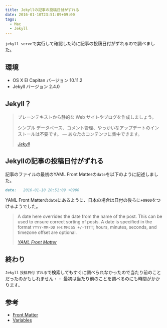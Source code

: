 ```yaml
---
title: Jekyllの記事の投稿日付がずれる
date: 2016-01-10T23:51:09+09:00
tags:
  - Mac
  - Jekyll
---
```

`jekyll serve`で実行して確認した時に記事の投稿日付がずれるので調べました。

<!-- more -->

## 環境

* OS X El Capitan バージョン 10.11.2
* Jekyll バージョン 2.4.0

## Jekyll？

> プレーンテキストから静的な Web サイトやブログを作成しましょう。
>
> シンプル
> データベース、コメント管理、やっかいなアップデートのインストールは不要です。 — あなたのコンテンツに集中できます。
>
> <cite>[Jekyll](http://jekyllrb-ja.github.io)</cite>

## Jekyllの記事の投稿日付がずれる

記事のファイルの最初のYAML Front Matterの`date`を以下のように記述しました。

``` md
date:   2016-01-10 20:51:09 +0900
```

YAML Front Matterの`date`にあるように、日本の場合は日付の後ろに`+0900`をつけるようでした。

> A date here overrides the date from the name of the post. This can be used to ensure correct sorting of posts. A date is specified in the format `YYYY-MM-DD HH:MM:SS +/-TTTT`; hours, minutes, seconds, and timezone offset are optional.
>
> <cite>[YAML Front Matter](http://jekyllrb.com/docs/frontmatter/#predefined-variables-for-posts)</cite>

## 終わり

`Jekyll` `投稿日付` `ずれる`で検索してもすぐに調べられなかったので当たり前のことだったのかもしれません・・
最初は当たり前のことを調べるのにも時間がかかります。

## 参考

* [Front Matter](http://jekyllrb.com/docs/frontmatter/)
* [Variables](http://jekyllrb.com/docs/variables/)
